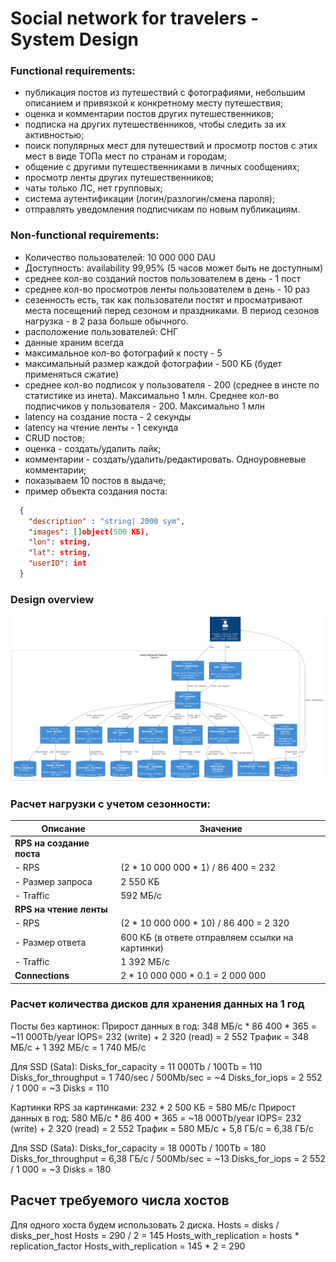 # Social network for travelers - System Design

### Functional requirements:

- публикация постов из путешествий с фотографиями, небольшим описанием и привязкой к конкретному месту путешествия;
- оценка и комментарии постов других путешественников;
- подписка на других путешественников, чтобы следить за их активностью;
- поиск популярных мест для путешествий и просмотр постов с этих мест в виде ТОПа мест по странам и городам;
- общение с другими путешественниками в личных сообщениях;
- просмотр ленты других путешественников;
- чаты только ЛС, нет групповых;
- система аутентификации (логин/разлогин/смена пароля);
- отправлять уведомления подписчикам по новым публикациям.



### Non-functional requirements:

- Количество пользователей: 10 000 000 DAU
- Доступность: availability 99,95% (5 часов может быть не доступным)
- среднее кол-во созданий постов пользователем в день - 1 пост
- среднее кол-во просмотров ленты пользователем в день - 10 раз
- сезенность есть, так как пользователи постят и просматривают места посещений перед сезоном и праздниками. В период сезонов нагрузка - в 2 раза больше обычного.
- расположение пользователей: СНГ
- данные храним всегда
- максимальное кол-во фотографий к посту - 5
- максимальный размер каждой фотографии -  500 KБ (будет применяться сжатие)
- среднее кол-во подписок у пользователя - 200 (среднее в инсте по статистике из инета). Максимально 1 млн. Среднее кол-во подписчиков у пользователя - 200. Максимально 1 млн
- latency на создание поста - 2 секунды
- latency на чтение ленты - 1 секунда
- CRUD постов;
- оценка - создать/удалить лайк;
- комментарии - создать/удалить/редактировать. Одноуровневые комментарии;
- показываем 10 постов в выдаче;
- пример объекта создания поста:
```json
  {
    "description" : "string| 2000 sym",
    "images": []object(500 KБ),
    "lon": string,
    "lat": string,
    "userID": int
  }
```


### Design overview


![Container diagram for Social network](./architecture/context.svg)


### Расчет нагрузки с учетом сезонности:

| **Описание**                  | **Значение**                       |
|-------------------------------|-------------------------------------|
| **RPS на создание поста**     |                                     |
| - RPS                         | (2 * 10 000 000 * 1) / 86 400 = 232 |
| - Размер запроса              | 2 550 КБ                            |
| - Traffic                     | 592 МБ/c                            |
| **RPS на чтение ленты**       |                                     |
| - RPS                         | (2 * 10 000 000 * 10) / 86 400 = 2 320    |
| - Размер ответа               | 600 КБ (в ответе отправляем ссылки на картинки) |
| - Traffic                     | 1 392 МБ/c                          |
| **Connections**               | 2 * 10 000 000 * 0.1 = 2 000 000        |


### Расчет количества дисков для хранения данных на 1 год
Посты без картинок:
Прирост данных в год: 348 МБ/c * 86 400 * 365 = ~11 000Tb/year
IOPS= 232 (write) + 2 320 (read) = 2 552
Трафик = 348 МБ/с + 1 392 МБ/с = 1 740 МБ/с

Для SSD (Sata):
Disks_for_capacity = 11 000Tb / 100Tb = 110
Disks_for_throughput = 1 740/sec / 500Mb/sec = ~4
Disks_for_iops = 2 552 / 1 000 = ~3
Disks = 110

Картинки
RPS за картинками: 232 * 2 500 КБ = 580 МБ/c
Прирост данных в год: 580 МБ/c * 86 400 * 365 = ~18 000Tb/year
IOPS= 232 (write) + 2 320 (read) = 2 552
Трафик = 580 МБ/с + 5,8 ГБ/с = 6,38 ГБ/с

Для SSD (Sata):
Disks_for_capacity = 18 000Tb / 100Tb = 180
Disks_for_throughput = 6,38 ГБ/с / 500Mb/sec = ~13
Disks_for_iops = 2 552 / 1 000 = ~3
Disks = 180

## Расчет требуемого числа хостов
Для одного хоста будем использовать 2 диска.
Hosts = disks / disks_per_host
Hosts = 290 / 2 = 145
Hosts_with_replication = hosts * replication_factor
Hosts_with_replication = 145 * 2 = 290